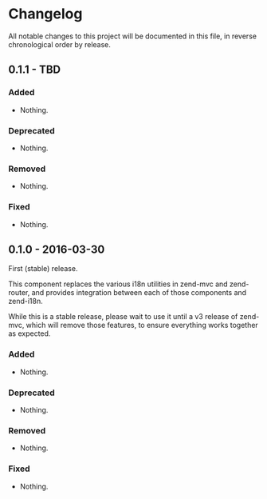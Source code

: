# Changelog

All notable changes to this project will be documented in this file, in reverse chronological order by release.

## 0.1.1 - TBD

### Added

- Nothing.

### Deprecated

- Nothing.

### Removed

- Nothing.

### Fixed

- Nothing.

## 0.1.0 - 2016-03-30

First (stable) release.

This component replaces the various i18n utilities in zend-mvc and zend-router,
and provides integration between each of those components and zend-i18n.

While this is a stable release, please wait to use it until a v3 release of
zend-mvc, which will remove those features, to ensure everything works together
as expected.

### Added

- Nothing.

### Deprecated

- Nothing.

### Removed

- Nothing.

### Fixed

- Nothing.
